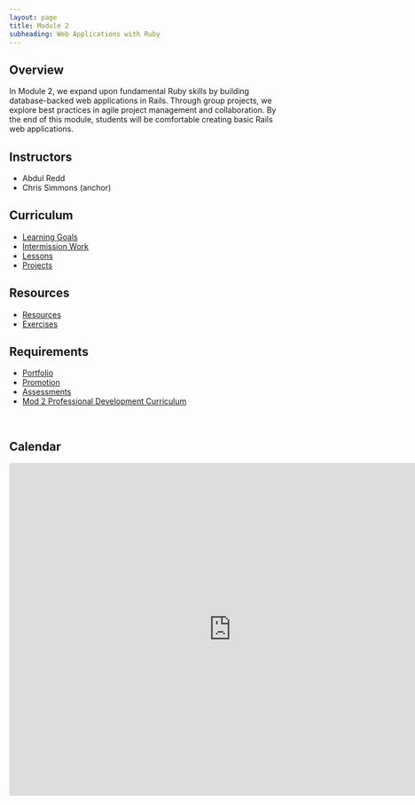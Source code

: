 ```yaml
---
layout: page
title: Module 2
subheading: Web Applications with Ruby
---
```


## Overview

In Module 2, we expand upon fundamental Ruby skills by building database-backed web applications in Rails. Through group projects, we explore best practices in agile project management and collaboration. By the end of this module, students will be comfortable creating basic Rails web applications.

## Instructors

* Abdul Redd
* Chris Simmons (anchor)

## Curriculum

* [Learning Goals](./success/learning_goals)
* [Intermission Work](./intermission_work)
* [Lessons](./lessons)
* [Projects](projects/index)

## Resources
* [Resources](./resources)
* [Exercises](./exercises)

## Requirements
* [Portfolio](./portfolios/portfolio_requirements)
* [Promotion](./success/promotion)
* [Assessments](./success/assessments)
* [Mod 2 Professional Development Curriculum](https://careerdev.turing.edu/module_two/)

<br>

## Calendar

<iframe src="https://calendar.google.com/calendar/embed?mode=week&src=casimircreative.com_rps2hg1nfqjih4rcl3gl6s4lpk%40group.calendar.google.com&ctz=America/Denver" style="border: 0" width="800" height="600" frameborder="0" scrolling="no"></iframe>
